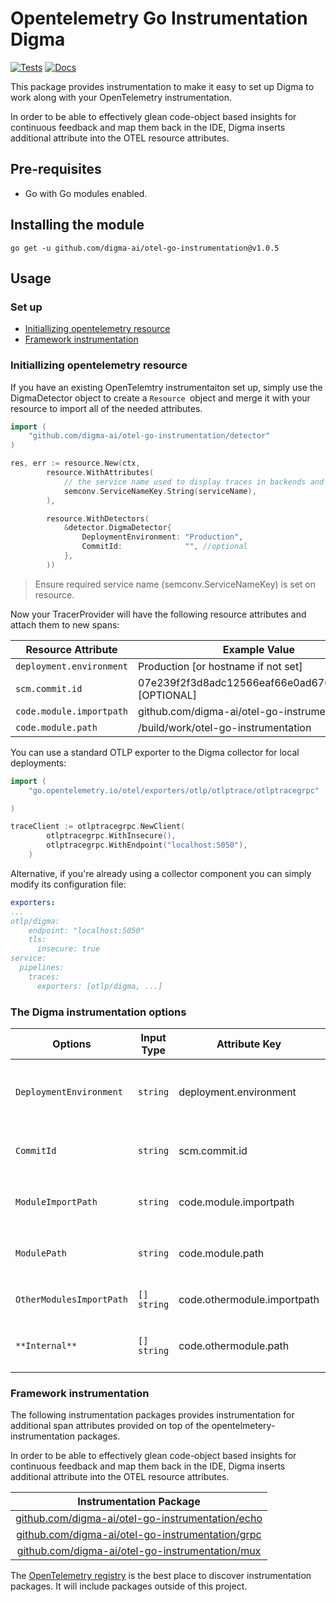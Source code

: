 # Opentelemetry Go Instrumentation Digma
[![Tests](https://github.com/digma-ai/otel-go-instrumentation/actions/workflows/ci.yaml/badge.svg)](https://github.com/digma-ai/otel-go-instrumentation/actions?query=workflow%3Abuild_and_test+branch%3Amain)
[![Docs](https://godoc.org/go.opentelemetry.io/contrib?status.svg)][goref-url]

This package provides instrumentation to make it easy to set up Digma to work along with your OpenTelemetry instrumentation.

In order to be able to effectively glean code-object based insights for continuous feedback and map them back in the IDE, Digma inserts additional attribute into the OTEL resource attributes. 

## Pre-requisites
*  Go with Go modules enabled.


## Installing the module
```
go get -u github.com/digma-ai/otel-go-instrumentation@v1.0.5
```


## Usage

### Set up
- [Initiallizing opentelemetry resource](#initiallizing-opentelemetry-resource)
- [Framework instrumentation](#framework-instrumentation)


### Initiallizing opentelemetry resource

If you have an existing OpenTelemtry instrumentaiton set up, simply use the DigmaDetector object to create a `Resource `object and merge it with your resource to import all of the needed attributes. 

```go
import (
	"github.com/digma-ai/otel-go-instrumentation/detector"
)

res, err := resource.New(ctx,
		resource.WithAttributes(
			// the service name used to display traces in backends and mandatory for digma backend
			semconv.ServiceNameKey.String(serviceName),
		),

		resource.WithDetectors(
			&detector.DigmaDetector{
				DeploymentEnvironment: "Production",
				CommitId:              "", //optional
			},
		))
```
> Ensure required service name (semconv.ServiceNameKey) is set on resource.

Now your TracerProvider will have the following resource attributes and attach them to new spans:

| Resource Attribute | Example Value |
| --- | --- |
|`deployment.environment` | Production [or hostname if not set]
|`scm.commit.id` | 07e239f2f3d8adc12566eaf66e0ad670f36202b5 [OPTIONAL]
|`code.module.importpath` | github.com/digma-ai/otel-go-instrumentation
|`code.module.path` | /build/work/otel-go-instrumentation



You can use a standard OTLP exporter to the Digma collector for local deployments:
```go
import (
	"go.opentelemetry.io/otel/exporters/otlp/otlptrace/otlptracegrpc"

)

traceClient := otlptracegrpc.NewClient(
		otlptracegrpc.WithInsecure(),
		otlptracegrpc.WithEndpoint("localhost:5050"),
	)
```

Alternative, if you're already using a collector component you can simply modify its configuration file:

```yaml
exporters:
...
otlp/digma:
    endpoint: "localhost:5050"
    tls:
      insecure: true
service:
  pipelines:
    traces:
      exporters: [otlp/digma, ...]
```



### The Digma instrumentation options

| Options | Input Type  | Attribute Key | Description | Default |
| --- | --- | --- | --- | --- |
| `DeploymentEnvironment` | `string` | deployment.environment |  The Environment describes where the running process is deployed. (e.g production, staging, ci) | `os.Hostname()`
| `CommitId` | `string`  | scm.commit.id | The specific commit identifier of the running code. | The instrumentation will attempt to read this variable from `debug.ReadBuildInfo()`|
`ModuleImportPath` | `string` | code.module.importpath | Module canonical name | The instrumentation will attempt to read this variable from `debug.ReadBuildInfo()`|
`ModulePath` | `string` | code.module.path | workspace(application) physical path | The instrumentation will attempt to read this variable from `debug.ReadBuildInfo()` |
`OtherModulesImportPath` | `[] string` | code.othermodule.importpath | Specify additional satellite or infra modules to track | None |
` **Internal** ` | `[] string` | code.othermodule.path | physical paths of  `OtherModulesImportPath` option | The instrumentation will attempt to read this variable from `debug.ReadBuildInfo()`|

### Framework instrumentation

The following instrumentation packages provides instrumentation for additional span attributes provided on top of the opentelmetery-instrumentation packages.

In order to be able to effectively glean code-object based insights for continuous feedback and map them back in the IDE, Digma inserts additional attribute into the OTEL resource attributes.

| Instrumentation Package |
| :---------------------: |
| [github.com/digma-ai/otel-go-instrumentation/echo](./echo) |
| [github.com/digma-ai/otel-go-instrumentation/grpc](./grpc)|  
| [github.com/digma-ai/otel-go-instrumentation/mux](./mux) | 


The [OpenTelemetry registry](https://opentelemetry.io/registry/) is the best place to discover instrumentation packages.
It will include packages outside of this project.


[goref-url]: https://pkg.go.dev/github.com/digma-ai/otel-go-instrumentation

